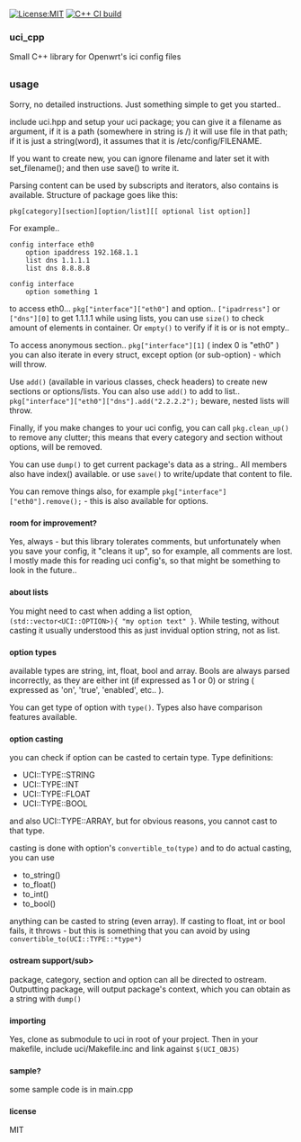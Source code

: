 [![License:MIT](https://img.shields.io/badge/License-MIT-blue?style=plastic)](LICENSE)
[![C++ CI build](../../actions/workflows/build.yml/badge.svg)](../../actions/workflows/build.yml)

### uci_cpp
Small C++ library for Openwrt's ici config files

## <sub>usage</sub>
Sorry, no detailed instructions. Just something simple to get you started..

include uci.hpp and setup your uci package; you can give it a filename as argument,
if it is a path (somewhere in string is /) it will use file in that path; if it is
just a string(word), it assumes that it is /etc/config/FILENAME.

If you want to create new, you can ignore filename and later set it with set_filename();
and then use save() to write it.

Parsing content can be used by subscripts and iterators, also contains is available.
Structure of package goes like this:

`pkg[category][section][option/list][[ optional list option]]`

For example..
```
config interface eth0
	option ipaddress 192.168.1.1
	list dns 1.1.1.1
	list dns 8.8.8.8

config interface
	option something 1
```

to access eth0... `pkg["interface"]["eth0"]` and option.. `["ipadrress"]` or `["dns"][0]` to get 1.1.1.1
while using lists, you can use `size()` to check amount of elements in container. Or `empty()` to verify if it
is or is not empty..

To access anonymous section.. `pkg["interface"][1]` ( index 0 is "eth0" )
you can also iterate in every struct, except option (or sub-option) - which will throw.

Use `add()` (available in various classes, check headers) to create new sections or options/lists.
You can also use `add()` to add to list.. `pkg["interface"]["eth0"]["dns"].add("2.2.2.2");` beware, nested lists will throw.

Finally, if you make changes to your uci config, you can call `pkg.clean_up()` to remove any clutter; this means
that every category and section without options, will be removed.

You can use `dump()` to get current package's data as a string.. All members also have index() available.
or use `save()` to write/update that content to file.

You can remove things also, for example `pkg["interface"]["eth0"].remove();` - this is also available for options.

### <sub>room for improvement?</sub>
Yes, always - but this library tolerates comments, but unfortunately when you save your config, it "cleans it up", so for example,
all comments are lost. I mostly made this for reading uci config's, so that might be something to look in the future..

### <sub>about lists</sub>
You might need to cast when adding a list option, `(std::vector<UCI::OPTION>){ "my option text" }`. While testing, without
casting it usually understood this as just invidual option string, not as list.

### <sub>option types</sub>
available types are string, int, float, bool and array. Bools are always parsed incorrectly, as they are either int (if expressed as 1 or 0)
or string ( expressed as 'on', 'true', 'enabled', etc.. ).

You can get type of option with `type()`. Types also have comparison features available.

### <sub>option casting</sub>
you can check if option can be casted to certain type. Type definitions:
 - UCI::TYPE::STRING
 - UCI::TYPE::INT
 - UCI::TYPE::FLOAT
 - UCI::TYPE::BOOL

and also UCI::TYPE::ARRAY, but for obvious reasons, you cannot cast to that type.

casting is done with option's `convertible_to(type)` and to do actual casting, you can use
 - to_string()
 - to_float()
 - to_int()
 - to_bool()

anything can be casted to string (even array). If casting to float, int or bool fails, it throws - but this
is something that you can avoid by using `convertible_to(UCI::TYPE::*type*)`

### <sub>ostream support/sub>
package, category, section and option can all be directed to ostream. Outputting package, will output package's context,
which you can obtain as a string with `dump()`

### <sub>importing</sub>
Yes, clone as submodule to uci in root of your project.
Then in your makefile, include uci/Makefile.inc and link against `$(UCI_OBJS)`

### <sub>sample?</sub>
some sample code is in main.cpp

### <sub>license</sub>
MIT
